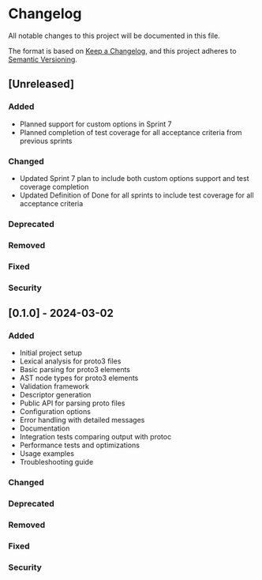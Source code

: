 # Changelog

All notable changes to this project will be documented in this file.

The format is based on [Keep a Changelog](https://keepachangelog.com/en/1.0.0/),
and this project adheres to [Semantic Versioning](https://semver.org/spec/v2.0.0.html).

## [Unreleased]

### Added
- Planned support for custom options in Sprint 7
- Planned completion of test coverage for all acceptance criteria from previous sprints

### Changed
- Updated Sprint 7 plan to include both custom options support and test coverage completion
- Updated Definition of Done for all sprints to include test coverage for all acceptance criteria

### Deprecated

### Removed

### Fixed

### Security

## [0.1.0] - 2024-03-02

### Added
- Initial project setup
- Lexical analysis for proto3 files
- Basic parsing for proto3 elements
- AST node types for proto3 elements
- Validation framework
- Descriptor generation
- Public API for parsing proto files
- Configuration options
- Error handling with detailed messages
- Documentation
- Integration tests comparing output with protoc
- Performance tests and optimizations
- Usage examples
- Troubleshooting guide

### Changed

### Deprecated

### Removed

### Fixed

### Security 